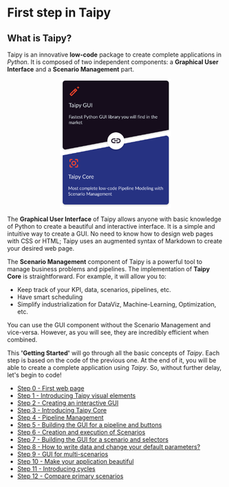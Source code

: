 # First step in Taipy

## What is Taipy?

Taipy is an innovative **low-code** package to create complete applications in *Python*. It is composed of two independent components: a **Graphical User Interface** and a **Scenario Management** part.

<p align="center">
  <img src="step_00/taipy-gui-core-illustration.svg" height=300>
</p>

The **Graphical User Interface** of Taipy allows anyone with basic knowledge of Python to create a beautiful and interactive interface. It is a simple and intuitive way to create a GUI. No need to know how to design web pages with CSS or HTML; Taipy uses an augmented syntax of Markdown to create your desired web page.

The **Scenario Management** component of Taipy is a powerful tool to manage business problems and pipelines. The implementation of **Taipy Core** is straightforward. For example, it will allow you to:
- Keep track of your KPI, data, scenarios, pipelines, etc.
- Have smart scheduling
- Simplify industrialization for DataViz, Machine-Learning, Optimization, etc.


You can use the GUI component without the Scenario Management and vice-versa. However, as you will see, they are incredibly efficient when combined.

This **'Getting Started'** will go through all the basic concepts of *Taipy*. Each step is based on the code of the previous one. At the end of it, you will be able to create a complete application using *Taipy*. So, without further delay, let's begin to code!


- [Step 0 - First web page]()
- [Step 1 - Introducing Taipy visual elements]()
- [Step 2 - Creating an interactive GUI]()
- [Step 3 - Introducing Taipy Core]()
- [Step 4 - Pipeline Management]()
- [Step 5 - Building the GUI for a pipeline and buttons]()
- [Step 6 - Creation and execution of Scenarios]()
- [Step 7 - Building the GUI for a scenario and selectors]()
- [Step 8 - How to write data and change your default parameters?]()
- [Step 9 - GUI for multi-scenarios]()
- [Step 10 - Make your application beautiful]()
- [Step 11 - Introducing cycles]()
- [Step 12 - Compare primary scenarios]()
